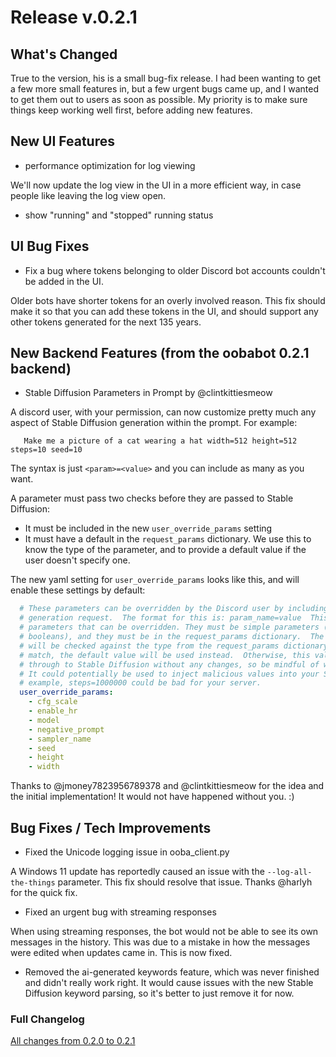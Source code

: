 
# Release v.0.2.1

## What's Changed

True to the version, his is a small bug-fix release.  I had been wanting to get a few more small features in, but a few urgent bugs came up, and I wanted to get them out to users as soon as possible.  My priority is to make sure things keep working well first, before adding new features.

## New UI Features

* performance optimization for log viewing

We'll now update the log view in the UI in a more efficient way, in case people like leaving the log view open.

* show "running" and "stopped" running status

## UI Bug Fixes

* Fix a bug where tokens belonging to older Discord bot accounts couldn't be added in the UI.

Older bots have shorter tokens for an overly involved reason.  This fix should make it so that you can add these tokens in the UI, and should support any other tokens generated for the next 135 years.

## New Backend Features (from the oobabot 0.2.1 backend)

* Stable Diffusion Parameters in Prompt by @clintkittiesmeow

A discord user, with your permission, can now customize pretty much any aspect of Stable Diffusion generation within the prompt.  For example:

```none
   Make me a picture of a cat wearing a hat width=512 height=512 steps=10 seed=10
```

The syntax is just `<param>=<value>` and you can include as many as you want.

A parameter must pass two checks before they are passed to Stable Diffusion:

* It must be included in the new `user_override_params` setting
* It must have a default in the `request_params` dictionary.  We use this to know the type of the parameter, and to provide a default value if the user doesn't specify one.

The new yaml setting for `user_override_params` looks like this, and will enable these settings by default:

```yaml
  # These parameters can be overridden by the Discord user by including them in their image
  # generation request.  The format for this is: param_name=value  This is a whitelist of
  # parameters that can be overridden. They must be simple parameters (strings, numbers,
  # booleans), and they must be in the request_params dictionary.  The value the user inputs
  # will be checked against the type from the request_params dictionary, and if it doesn't
  # match, the default value will be used instead.  Otherwise, this value will be passed
  # through to Stable Diffusion without any changes, so be mindful of what you allow here.
  # It could potentially be used to inject malicious values into your SD server.  For
  # example, steps=1000000 could be bad for your server.
  user_override_params:
    - cfg_scale
    - enable_hr
    - model
    - negative_prompt
    - sampler_name
    - seed
    - height
    - width
```

Thanks to @jmoney7823956789378 and @clintkittiesmeow for the idea and the initial implementation!  It would not have happened without you. :)

## Bug Fixes / Tech Improvements

* Fixed the Unicode logging issue in ooba_client.py

A Windows 11 update has reportedly caused an issue with the `--log-all-the-things` parameter.  This fix should resolve that issue.  Thanks @harlyh for the quick fix.

* Fixed an urgent bug with streaming responses

When using streaming responses, the bot would not be able to see its own messages in the history.  This was due to a mistake in how the messages were edited when updates came in.  This is now fixed.

* Removed the ai-generated keywords feature, which was never finished and didn't really work right.  It would cause issues with the new Stable Diffusion keyword parsing, so it's better to just remove it for now.

### Full Changelog

[All changes from 0.2.0 to 0.2.1](https://github.com/chrisrude/oobabot/compare/v0.2.0...v0.2.1)
